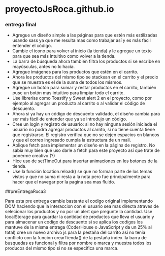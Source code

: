 # proyectoJsRoca.github.io

### entrega final

- Agregue un diseño simple a las páginas para que estén más estilizadas usando sass ya que me resulta mas como trabajar así y es más fácil entender el código.
- Cambie el icono para volver al inicio (la tienda) y le agregue un texto para que sea más intuitivo como volver a la tienda.
- La barra de búsqueda ahora también filtra los productos si se escribe en mayúsculas, antes no lo hacía.
- Agregue imágenes para los productos que estén en el carrito.
- Ahora los productos del mismo tipo se stackean en el carrito y el precio que se muestra es el de la suma de todos los mismos.
- Agregue un botón para sumar y restar productos en el carrito, también puse un botón más intuitivo para limpiar todo el carrito.
- Use librerías como Toastify y Sweet alert 2 en el proyecto, como por ejemplo al agregar un producto al carrito o al validar el código de descuento.
- Ahora si ya hay un código de descuento validado, el diseño cambia para ser más fácil de entender que ya se introdujo un código.
- Cree un login y registro de usuario: si no hay ninguna sesión iniciada el usuario no podrá agregar productos al carrito, si no tiene cuenta tiene que registrarse. El registro verifica que no se dejen espacios en blancos y que el correo ingresado cumpla la estructura de un mail.
- Aplique fetch para implementar un diseño en la página de registro. No sabía muy bien qué uso darle a fetch para este proyecto así que trate de ponerme creativo (?)
- Hice uso de setTimeOut para insertar animaciones en los botones de la tienda.
- Use la función location.reload() se que no forman parte de los temas vistos y que no suma ni resta a la nota pero fue principalmente para hacer que el navegar por la pagina sea mas fluido.

##preEntregaRoca3

Para esta pre entrega cambie bastante el codigo original implementando DOM haciendo que la interaccion con el usuario sea mas directa atraves de selecionar los productos
y no por un alert que pregunte la cantidad. Use localStorage para guardar la cantidad de productos que lleva el usuario y para almacenar un codigo de descuento si se aplica
los codigos los mantuve de la misma entraga (CoderHouse o JavaScript y da un 25% al total) cree un nuevo archivo js para la pestaña del carrito asi no tenia conflicto con la
funcion crearTienda() de la pestaña index.
la barra de busquedas es funcional y filtra por nombre o marca y muestra todos los producos del mismo tipo si no se especifica una marca.
